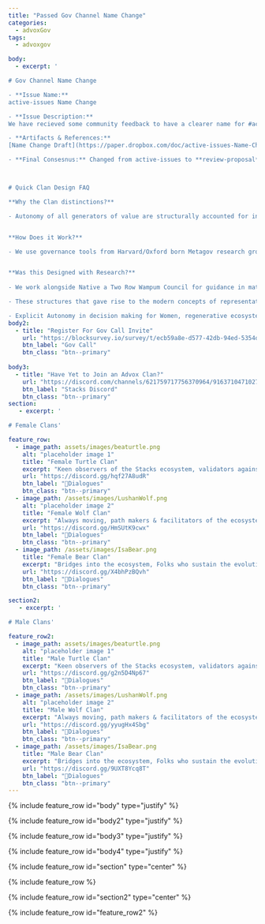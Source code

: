 ```yaml
---
title: "Passed Gov Channel Name Change"
categories:
  - advoxGov
tags:
  - advoxgov

body: 
  - excerpt: ' 

# Gov Channel Name Change

- **Issue Name:**
active-issues Name Change

- **Issue Description:** 
We have recieved some community feedback to have a clearer name for #active-issues channel. Something that reflects the refining of proposals that happens in the channel. 

- **Artifacts & References:** 
[Name Change Draft](https://paper.dropbox.com/doc/active-issues-Name-Change--Bq~DRPUML6o4qHBJrT69LbJfAg-vb7MBn72r2yWcHURySTdN)

- **Final Consesnus:** Changed from active-issues to **review-proposal**



# Quick Clan Design FAQ

**Why the Clan distinctions?**

- Autonomy of all generators of value are structurally accounted for in the Clan Design below, even ensuring voices of **Women & Ecosystems are not drowned out in long term.**


**How Does it Work?**

- We use governance tools from Harvard/Oxford born Metagov research group, see advoxDAO section in the main Stacks Discord.


**Was this Designed with Research?**
 
- We work alongside Native a Two Row Wampum Council for guidance in matrilineal organization. 

- These structures that gave rise to the modern concepts of representative democracy, decentralized autonomous confederation etc.

- Explicit Autonomy in decision making for Women, regenerative ecosystems are critical in this Native context and the potential of long term Web3 sustainability'
body2: 
  - title: "Register For Gov Call Invite"
    url: "https://blocksurvey.io/survey/t/ecb59a8e-d577-42db-94ed-5354d64a0359/r/o"
    btn_label: "Gov Call"
    btn_class: "btn--primary"
 
body3:
  - title: "Have Yet to Join an Advox Clan?"
    url: "https://discord.com/channels/621759717756370964/916371047102705704/1011947207697641562"
    btn_label: "Stacks Discord"
    btn_class: "btn--primary" 
section:
   - excerpt: ' 

# Female Clans'

feature_row:
  - image_path: assets/images/beaturtle.png
    alt: "placeholder image 1"
    title: "Female Turtle Clan"
    excerpt: "Keen observers of the Stacks ecosystem, validators against core values."
    url: "https://discord.gg/hqf27A8udR"
    btn_label: "🐢Dialogues"
    btn_class: "btn--primary"
  - image_path: /assets/images/LushanWolf.png
    alt: "placeholder image 2"
    title: "Female Wolf Clan"
    excerpt: "Always moving, path makers & facilitators of the ecosystem."
    url: "https://discord.gg/HmSUtK9cwx"
    btn_label: "🐺Dialogues"
    btn_class: "btn--primary"
  - image_path: /assets/images/IsaBear.png
    title: "Female Bear Clan"
    excerpt: "Bridges into the ecosystem, Folks who sustain the evolution of the ecosystem."
    url: "https://discord.gg/X4bhPzBQvh"
    btn_label: "🐻Dialogues"
    btn_class: "btn--primary"

section2:
   - excerpt: ' 

# Male Clans'

feature_row2:
  - image_path: assets/images/beaturtle.png
    alt: "placeholder image 1"
    title: "Male Turtle Clan"
    excerpt: "Keen observers of the Stacks ecosystem, validators against core values."
    url: "https://discord.gg/g2n5D4Np67"
    btn_label: "🐢Dialogues"
    btn_class: "btn--primary"
  - image_path: /assets/images/LushanWolf.png
    alt: "placeholder image 2"
    title: "Male Wolf Clan"
    excerpt: "Always moving, path makers & facilitators of the ecosystem."
    url: "https://discord.gg/yyugHx4Sbg"
    btn_label: "🐺Dialogues"
    btn_class: "btn--primary"
  - image_path: /assets/images/IsaBear.png
    title: "Male Bear Clan"
    excerpt: "Bridges into the ecosystem, Folks who sustain the evolution of the ecosystem."
    url: "https://discord.gg/9UXT8Ycq8T"
    btn_label: "🐻Dialogues"
    btn_class: "btn--primary"
---
```

{% include feature_row id="body" type="justify" %}

{% include feature_row id="body2" type="justify" %}

{% include feature_row id="body3" type="justify" %}

{% include feature_row id="body4" type="justify" %}

{% include feature_row id="section" type="center" %}

{% include feature_row %}

{% include feature_row id="section2" type="center" %}

{% include feature_row id="feature_row2" %}
